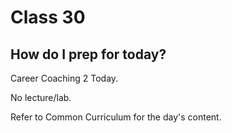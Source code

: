 # Class 30

## How do I prep for today?
Career Coaching 2 Today.

No lecture/lab. 

Refer to Common Curriculum for the day's content. 
